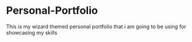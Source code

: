 # Personal-Portfolio
This is my wizard themed personal portfolio that i am going to be using for showcasing my skills

